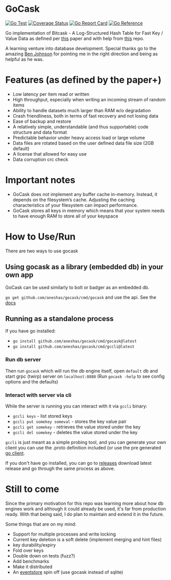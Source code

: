 # GoCask
[![Go Test](https://github.com/aneshas/gocask/actions/workflows/test.yml/badge.svg)](https://github.com/aneshas/gocask/actions/workflows/test.yml)
[![Coverage Status](https://coveralls.io/repos/github/aneshas/gocask/badge.svg?branch=trunk)](https://coveralls.io/github/aneshas/gocask?branch=trunk)
[![Go Report Card](https://goreportcard.com/badge/github.com/aneshas/gocask)](https://goreportcard.com/report/github.com/aneshas/gocask)
[![Go Reference](https://pkg.go.dev/badge/github.com/aneshas/gocask.svg)](https://pkg.go.dev/github.com/aneshas/gocask)

Go implementation of Bitcask - A Log-Structured Hash Table for Fast Key / Value Data as defined per [this](https://riak.com/assets/bitcask-intro.pdf) paper and with help from [this](https://github.com/avinassh/py-caskdb) repo.

A learning venture into database development.
Special thanks go to the amazing [Ben Johnson](https://medium.com/@benbjohnson) for pointing me in the right direction and being as helpful as he was.

# Features (as defined by the paper+)
- Low latency per item read or written
- High throughput, especially when writing an incoming stream of random items
- Ability to handle datasets much larger than RAM w/o degradation
- Crash friendliness, both in terms of fast recovery and not losing data
- Ease of backup and restore
- A relatively simple, understandable (and thus supportable) code structure and data format
- Predictable behavior under heavy access load or large volume
- Data files are rotated based on the user defined data file size (2GB default)
- A license that allowed for easy use
- Data corruption crc check

# Important notes
- GoCask does not implement any buffer cache in-memory. Instead, it depends on the filesystem’s cache. Adjusting the caching characteristics of your filesystem can impact performance.
- GoCask stores all keys in memory which means that your system needs to have enough RAM to store all of your keyspace

# How to Use/Run
There are two ways to use gocask

## Using gocask as a library (embedded db) in your own app 
GoCask can be used similarly to bolt or badger as an embedded db.

`go get github.com/aneshas/gocask/cmd/gocask` and use the api. See the [docs](https://pkg.go.dev/github.com/aneshas/gocask#readme-gocask) 

## Running as a standalone process
If you have go installed:
- `go install github.com/aneshas/gocask/cmd/gocask@latest`
- `go install github.com/aneshas/gocask/cmd/gccli@latest`

### Run db server
Then run `gocask` which will run the db engine itself, open `default` db and start grpc (twirp) server on `localhost:8888` (Run `gocask -help` to see config options and the defaults)

### Interact with server via cli
While the server is running you can interact with it via `gccli` binary:
- `gccli keys` - list stored keys
- `gccli put somekey someval` - stores the key value pair
- `gccli get somekey` - retrieves the value stored under the key
- `gccli del somekey` - deletes the value stored under the key

`gccli` is just meant as a simple probing tool, and you can generate your own client you can use the .proto definition included (or use the pre generated [go client](./rpc).
 
If you don't have go installed, you can go to [releases](https://github.com/aneshas/gocask/releases) download latest release and go through the same process as above.

# Still to come
Since the primary motivation for this repo was learning more about how db engines work and although it could already be used, it's far from production ready. With that being said, I do plan to maintain and extend it in the future.

Some things that are on my mind:
- Support for multiple processes and write locking
- Current key deletion is a soft delete (implement merging and hint files)
- key durability/expiry
- Fold over keys
- Double down on tests (fuzz?)
- Add benchmarks
- Make it distributed 
- An [eventstore](https://github.com/aneshas/eventstore) spin off (use gocask instead of sqlite)
